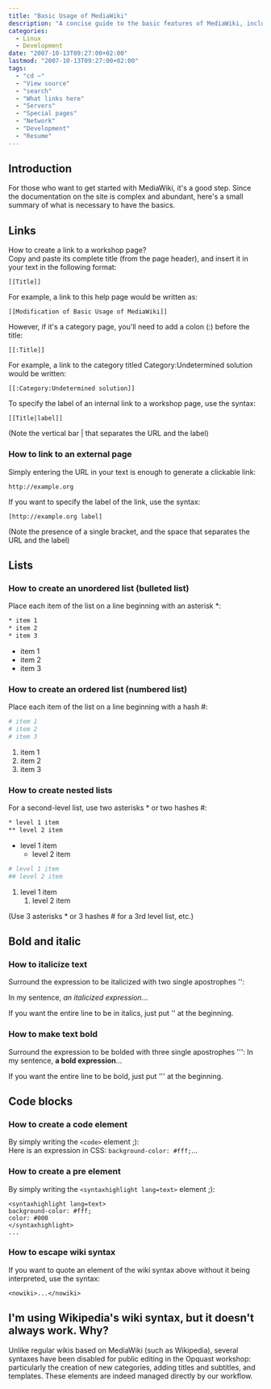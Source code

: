 ```yaml
---
title: "Basic Usage of MediaWiki"
description: "A concise guide to the basic features of MediaWiki, including links, lists, formatting, and code blocks"
categories:
  - Linux
  - Development
date: "2007-10-13T09:27:00+02:00"
lastmod: "2007-10-13T09:27:00+02:00"
tags:
  - "cd ~"
  - "View source"
  - "search"
  - "What links here"
  - "Servers"
  - "Special pages"
  - "Network"
  - "Development"
  - "Resume"
---
```


## Introduction

For those who want to get started with MediaWiki, it's a good step. Since the documentation on the site is complex and abundant, here's a small summary of what is necessary to have the basics.

## Links

How to create a link to a workshop page?  
Copy and paste its complete title (from the page header), and insert it in your text in the following format:

```
[[Title]]
```

For example, a link to this help page would be written as:

```
[[Modification of Basic Usage of MediaWiki]]
```

However, if it's a category page, you'll need to add a colon (:) before the title:

```
[[:Title]]
```

For example, a link to the category titled Category:Undetermined solution would be written:

```
[[:Category:Undetermined solution]]
```

To specify the label of an internal link to a workshop page, use the syntax:

```
[[Title|label]]
```

(Note the vertical bar | that separates the URL and the label)

### How to link to an external page

Simply entering the URL in your text is enough to generate a clickable link:

```
http://example.org
```

If you want to specify the label of the link, use the syntax:

```
[http://example.org label]
```

(Note the presence of a single bracket, and the space that separates the URL and the label)

## Lists

### How to create an unordered list (bulleted list)

Place each item of the list on a line beginning with an asterisk \*:

```bash
* item 1
* item 2
* item 3
```

- item 1
- item 2
- item 3

### How to create an ordered list (numbered list)

Place each item of the list on a line beginning with a hash #:

```bash
# item 1
# item 2
# item 3
```

1. item 1
2. item 2
3. item 3

### How to create nested lists

For a second-level list, use two asterisks \* or two hashes #:

```bash
* level 1 item
** level 2 item
```

- level 1 item
  - level 2 item

```bash
# level 1 item
## level 2 item
```

1. level 1 item
   1. level 2 item

(Use 3 asterisks \* or 3 hashes # for a 3rd level list, etc.)

## Bold and italic

### How to italicize text

Surround the expression to be italicized with two single apostrophes '':

In my sentence, _an italicized expression_...

If you want the entire line to be in italics, just put '' at the beginning.

### How to make text bold

Surround the expression to be bolded with three single apostrophes ''':
In my sentence, **a bold expression**...

If you want the entire line to be bold, just put ''' at the beginning.

## Code blocks

### How to create a code element

By simply writing the `<code>` element ;):  
Here is an expression in CSS: `background-color: #fff;`...

### How to create a pre element

By simply writing the `<syntaxhighlight lang=text>` element ;):

```
<syntaxhighlight lang=text>
background-color: #fff;
color: #000
</syntaxhighlight>
...
```

### How to escape wiki syntax

If you want to quote an element of the wiki syntax above without it being interpreted, use the syntax:

```
<nowiki>...</nowiki>
```

## I'm using Wikipedia's wiki syntax, but it doesn't always work. Why?

Unlike regular wikis based on MediaWiki (such as Wikipedia), several syntaxes have been disabled for public editing in the Opquast workshop: particularly the creation of new categories, adding titles and subtitles, and templates. These elements are indeed managed directly by our workflow.
